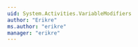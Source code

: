 ```yaml
---
uid: System.Activities.VariableModifiers
author: "Erikre"
ms.author: "erikre"
manager: "erikre"
---
```

